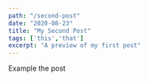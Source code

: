 ```yaml
---
path: "/second-post"
date: "2020-08-23"
title: "My Second Post"
tags: ['this','that']
excerpt: "A preview of my first post"
---
```


Example the post 